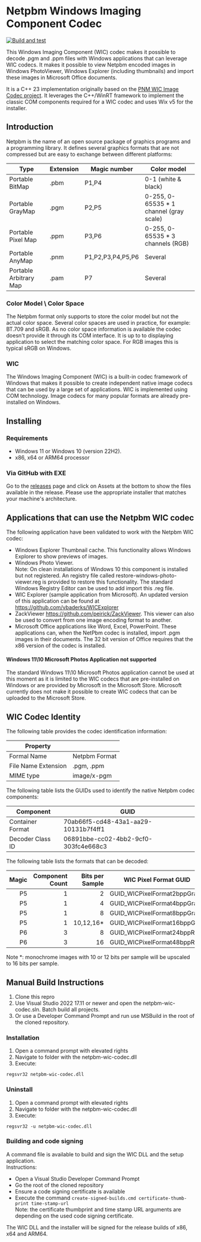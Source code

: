 # Netpbm Windows Imaging Component Codec

[![Build and test](https://github.com/vbaderks/netpbm-wic-codec/actions/workflows/msbuild.yml/badge.svg)](https://github.com/vbaderks/netpbm-wic-codec/actions/workflows/msbuild.yml)

This Windows Imaging Component (WIC) codec makes it possible to decode .pgm and .ppm files with Windows applications that can leverage WIC codecs.
It makes it possible to view Netpbm encoded images in Windows PhotoViewer, Windows Explorer (including thumbnails)
and import these images in Microsoft Office documents.

It is a C++ 23 implementation originally based on the [PNM WIC Image Codec project](https://github.com/chausner/PnmWicImageCodec).
It leverages the C++/WinRT framework to implement the classic COM components required for a WIC codec and uses Wix v5 for the installer.

## Introduction

Netpbm is the name of an open source package of graphics programs and a programming library.
It defines several graphics formats that are not compressed but are easy to exchange between different
platforms:

|Type                  |Extension|Magic number     |Color model                             |
|----------------------|---------|-----------------|----------------------------------------|
|Portable BitMap       |.pbm     |P1,P4            | 0-1 (white & black)                    |
|Portable GrayMap      |.pgm     |P2,P5            | 0-255, 0-65535 * 1 channel (gray scale)|
|Portable Pixel Map    |.ppm     |P3,P6            | 0-255, 0-65535 * 3 channels (RGB)      |
|Portable AnyMap       |.pnm     |P1,P2,P3,P4,P5,P6|Several                                 |
|Portable Arbitrary Map|.pam     |P7               |Several                                 |

### Color Model \ Color Space

The Netpbm format only supports to store the color model but not the actual color space.
Several color spaces are used in practice, for example: BT.709 and sRGB.
As no color space information is available the codec doesn't provide it through its COM interface.
It is up to to displaying application to select the matching color space. For RGB images this is typical sRGB on Windows.

### WIC

The Windows Imaging Component (WIC) is a built-in codec framework of Windows that makes it possible
to create independent native image codecs that can be used by a large set of applications.
WIC is implemented using COM technology. Image codecs for many popular formats are already pre-installed on Windows.

## Installing

### Requirements

- Windows 11 or Windows 10 (version 22H2).
- x86, x64 or ARM64 processor

### Via GitHub with EXE

Go to the [releases](https://github.com/team-charls/netpbm-wic-codec/releases) page and click on
Assets at the bottom to show the files available in the release.
Please use the appropriate installer that matches your machine's architecture.

## Applications that can use the Netpbm WIC codec

The following application have been validated to work with the Netpbm WIC codec:

- Windows Explorer Thumbnail cache. This functionality allows Windows Explorer to show previews of images.
- Windows Photo Viewer.  
 Note: On clean installations of Windows 10 this component is installed but not registered. An registry file called restore-windows-photo-viewer.reg
 is provided to restore this functionality. The standard Windows Registry Editor can be used to add import this .reg file.
- WIC Explorer (sample application from Microsoft). An updated version of this application can be found at <https://github.com/vbaderks/WICExplorer>
- ZackViewer <https://github.com/peirick/ZackViewer>. This viewer can also be used to convert from one image encoding format to another.
- Microsoft Office applications like Word, Excel, PowerPoint. These applications can, when the NetPbm codec is installed, import .pgm images in their documents. The 32 bit version of Office
requires that the x86 version of the codec is installed.

#### Windows 11\10 Microsoft Photos Application not supported

The standard Windows 11\10 Microsoft Photos application cannot be used at this moment as it is limited to the
WIC codecs that are pre-installed on Windows or are provided by Microsoft in the Microsoft Store.
Microsoft currently does not make it possible to create WIC codecs that can be uploaded to the Microsoft Store.

## WIC Codec Identity

The following table provides the codec identification information:

|Property           |             |
|-------------------|-------------|
|Formal Name        |Netpbm Format|
|File Name Extension|.pgm, .ppm   |
|MIME type          | image/x-pgm |

The following table lists the GUIDs used to identify the native Netpbm codec components:

|Component        |GUID                                |
|-----------------|------------------------------------|
|Container Format |70ab66f5-cd48-43a1-aa29-10131b7f4ff1|
|Decoder Class ID |06891bbe-cc02-4bb2-9cf0-303fc4e668c3|

The following table lists the formats that can be decoded:

|Magic|Component Count|Bits per Sample|WIC Pixel Format GUID       |
|----:|--------------:|--------------:|----------------------------|
|P5   |              1|              2|GUID_WICPixelFormat2bppGray |
|P5   |              1|              4|GUID_WICPixelFormat4bppGray |
|P5   |              1|              8|GUID_WICPixelFormat8bppGray |
|P5   |              1|      10,12,16*|GUID_WICPixelFormat16bppGray|
|P6   |              3|              8|GUID_WICPixelFormat24bppRGB |
|P6   |              3|             16|GUID_WICPixelFormat48bppRGB |

Note *: monochrome images with 10 or 12 bits per sample will be upscaled to 16 bits per sample.

## Manual Build Instructions

1. Clone this repro
1. Use Visual Studio 2022 17.11 or newer and open the netpbm-wic-codec.sln. Batch build all projects.
1. Or use a Developer Command Prompt and run use MSBuild in the root of the cloned repository.

### Installation

1. Open a command prompt with elevated rights
1. Navigate to folder with the netpbm-wic-codec.dll
1. Execute:

```shell
regsvr32 netpbm-wic-codec.dll
```

### Uninstall

1. Open a command prompt with elevated rights
1. Navigate to folder with the netpbm-wic-codec.dll
1. Execute:

```shell
regsvr32 -u netpbm-wic-codec.dll
```

### Building and code signing

A command file is available to build and sign the WIC DLL and the setup application.  
Instructions:

* Open a Visual Studio Developer Command Prompt
* Go the root of the cloned repository
* Ensure a code signing certificate is available
* Execute the command `create-signed-builds.cmd certificate-thumb-print time-stamp-url`  
 Note: the certificate thumbprint and time stamp URL arguments are depending on the used code signing certificate.

 The WIC DLL and the installer will be signed for the release builds of x86, x64 and ARM64.

